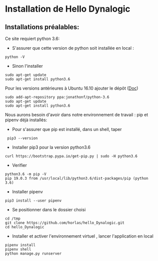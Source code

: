 # Installation de Hello Dynalogic

## Installations préalables:
Ce site requiert python 3.6:

* S'assurer que cette version de python soit installée en local :

``` 
python -V
```
* Sinon l'installer

```
sudo apt-get update
sudo apt-get install python3.6
```

Pour les versions antérieures à Ubuntu 16.10 ajouter le dépôt ([Doc](http://ubuntuhandbook.org/index.php/2017/07/install-python-3-6-1-in-ubuntu-16-04-lts/))

```
sudo add-apt-repository ppa:jonathonf/python-3.6
sudo apt-get update
sudo apt-get install python3.6
```


Nous aurons besoin d'avoir dans notre environnement de travail : pip et pipenv déjà installés:

* Pour s'assurer que pip est installé, dans un shell,  taper 

```
 pip3 --version
```

* Installer pip3 pour la version python3.6

```
curl https://bootstrap.pypa.io/get-pip.py | sudo -H python3.6
```

* Verifier

```
python3.6 -m pip -V
pip 19.0.3 from /usr/local/lib/python3.6/dist-packages/pip (python 3.6)
```

* Installer pipenv

``` 
pip3 install --user pipenv
```

* Se positionner dans le dossier choisi

```
cd /tmp
git clone https://github.com/horlas/hello_Dynalogic.git
cd hello_Dynalogic

```

* Installer et activer l'environnement virtuel , lancer l'application en local

```
pipenv install
pipenv shell
python manage.py runserver
```

